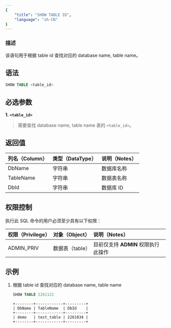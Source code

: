 ```yaml
---
{
    "title": "SHOW TABLE ID",
    "language": "zh-CN"
}
---
```


### 描述

该语句用于根据 table id 查找对应的 database name, table name。

## 语法

```sql
SHOW TABLE <table_id>
```

## 必选参数

**1. `<table_id>`**
> 需要查找 database name, table name 表的 `<table_id>`。

## 返回值

| 列名（Column）           | 类型（DataType） | 说明（Notes） |
|:---------------------|:-------------|:----------|
| DbName               | 字符串          | 数据库名称     |
| TableName            | 字符串          | 数据表名称     |
| DbId                 | 字符串          | 数据库 ID     |

## 权限控制

执行此 SQL 命令的用户必须至少具有以下权限：

| 权限（Privilege） | 对象（Object） | 说明（Notes）               |
|:--------------|:-----------|:------------------------|
| ADMIN_PRIV    | 数据表（table） | 目前仅支持 **ADMIN** 权限执行此操作 |

## 示例

 1. 根据 table id 查找对应的 database name, table name
     
    ```sql
    SHOW TABLE 2261121
    ```
    
    ```text
    +--------+------------+---------+
    | DbName | TableName  | DbId    |
    +--------+------------+---------+
    | demo   | test_table | 2261034 |
    +--------+------------+---------+
    ```



